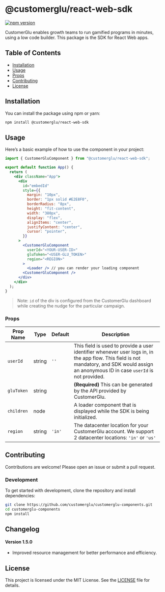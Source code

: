 # @customerglu/react-web-sdk

[![npm version](https://badge.fury.io/js/@customerglu%2Freact-web-sdk.svg)](https://badge.fury.io/js/@customerglu%2Freact-web-sdk)

CustomerGlu enables growth teams to run gamified programs in minutes, using a low code builder. This package is the SDK for React Web apps.

## Table of Contents

- [Installation](#installation)
- [Usage](#usage)
- [Props](#props)
- [Contributing](#contributing)
- [License](#license)

## Installation

You can install the package using npm or yarn:

```sh
npm install @customerglu/react-web-sdk
```

## Usage

Here’s a basic example of how to use the component in your project:

```jsx
import { CustomerGluComponent } from "@customerglu/react-web-sdk";

export default function App() {
  return (
    <div className="App">
      <div
        id="embedId"
        style={{
          margin: "10px",
          border: "1px solid #E2E8F0",
          borderRadius: "8px",
          height: "fit-content",
          width: "380px",
          display: "flex",
          alignItems: "center",
          justifyContent: "center",
          cursor: "pointer",
        }}
      >
        <CustomerGluComponent
          userId="<YOUR-USER-ID>"
          gluToken="<USER-GLU_TOKEN>"
          region="<REGION>"
        >
          <Loader /> // you can render your loading component
        <CustomerGluComponent />
      </div>
    </div>
  );
}
```

> Note: `id` of the div is configured from the CustomerGlu dashboard while creating the nudge for the particular campaign.

### Props

| Prop Name  | Type   | Default | Description                                                                                                                                                                                 |
| ---------- | ------ | ------- | ------------------------------------------------------------------------------------------------------------------------------------------------------------------------------------------- |
| `userId`   | string | `''`    | This field is used to provide a user identifier whenever user logs in, in the app flow. This field is not mandatory, and SDK would assign an anonymous ID in case `userId` is not provided. |
| `gluToken` | string |         | **(Required)** This can be generated by the API provided by CustomerGlu.                                                                                                                    |
| `children` | node   |         | A loader component that is displayed while the SDK is being initialized.                                                                                                                    |
| `region` | string   |     `'in'`   | The datacenter location for your CustomerGlu account. We support 2 datacenter locations: `'in'` or `'us'`  |

## Contributing

Contributions are welcome! Please open an issue or submit a pull request.

### Development

To get started with development, clone the repository and install dependencies:

```sh
git clone https://github.com/customerglu/customerglu-components.git
cd customerglu-components
npm install
```

## Changelog

#### Version 1.5.0

- Improved resource management for better performance and efficiency.

## License

This project is licensed under the MIT License. See the [LICENSE](LICENSE) file for details.

